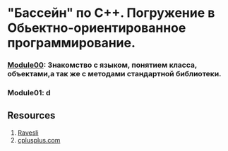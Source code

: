 # "Бассейн" по С++. Погружение в Обьектно-ориентированное программирование.

### [Module00](https://github.com/odgigodji/CPP/tree/master/CPP00): Знакомство с языком, понятием класса, объектами,а так же с методами стандартной библиотеки.

### Module01: d

## Resources
1. [Ravesli](https://ravesli.com/uroki-cpp/)
2. [cplusplus.com](https://www.cplusplus.com/)
